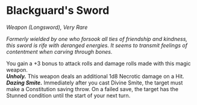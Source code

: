 # Blackguard's Sword
*Weapon (Longsword), Very Rare*

*Formerly wielded by one who forsook all ties of friendship and kindness, this sword is rife with deranged energies. It seems to transmit feelings of contentment when carving through bones.*

You gain a +3 bonus to attack rolls and damage rolls made with this magic weapon.  
***Unholy.*** This weapon deals an additional 1d8 Necrotic damage on a Hit.  
***Dazing Smite.*** Immediately after you cast Divine Smite, the target must make a Constitution saving throw. On a failed save, the target has the Stunned condition until the start of your next turn.  
